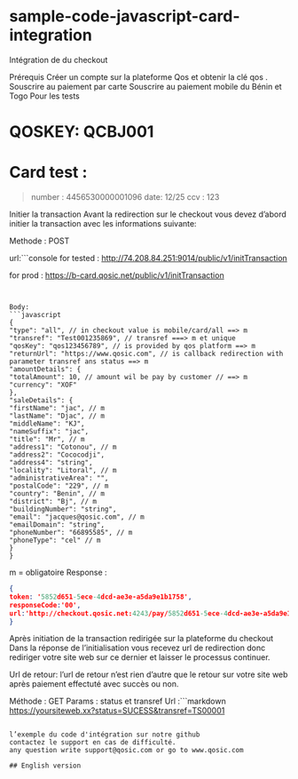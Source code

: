 # sample-code-javascript-card-integration

Intégration de du checkout
 
Prérequis
Créer un compte sur la plateforme Qos et obtenir la clé qos .
Souscrire au paiement par carte
Souscrire au paiement mobile du Bénin et Togo
Pour les tests
# QOSKEY: QCBJ001
# Card test : 
 > number : 4456530000001096
 >date: 12/25
 >ccv : 123

Initier la transaction
Avant la redirection sur le checkout vous devez d’abord initier la transaction avec les informations suivante:

Methode : POST

url:```console
for tested : http://74.208.84.251:9014/public/v1/initTransaction

 for prod : https://b-card.qosic.net/public/v1/initTransaction 
```


Body:
```javascript
{
"type": "all", // in checkout value is mobile/card/all ==> m
"transref": "Test001235869", // transref ===> m et unique
"qosKey": "qos123456789", // is provided by qos platform ==> m
"returnUrl": "https://www.qosic.com", // is callback redirection with parameter transref ans status ==> m
"amountDetails": {
"totalAmount": 10, // amount wil be pay by customer // ==> m
"currency": "XOF"
},
"saleDetails": {
"firstName": "jac", // m
"lastName": "Djac", // m
"middleName": "KJ",
"nameSuffix": "jac",
"title": "Mr", // m
"address1": "Cotonou", // m
"address2": "Cococodji",
"address4": "string",
"locality": "Litoral", // m
"administrativeArea": "",
"postalCode": "229", // m
"country": "Benin", // m
"district": "Bj", // m
"buildingNumber": "string",
"email": "jacques@qosic.com", // m
"emailDomain": "string",
"phoneNumber": "66895585", // m
"phoneType": "cel" // m
}
}
```

m = obligatoire
Response :
```json
{
token: '5852d651-5ece-4dcd-ae3e-a5da9e1b1758',
responseCode:'00',
url:'http://checkout.qosic.net:4243/pay/5852d651-5ece-4dcd-ae3e-a5da9e1b1758'
}
```

Après initiation de la transaction redirigée sur la plateforme du checkout
Dans la réponse de l’initialisation vous recevez url de redirection donc rediriger votre site web sur ce dernier et laisser le processus continuer.

Url de retour:
l’url de retour n’est rien d’autre que le retour sur votre site web après paiement effectuté avec succès ou non.

Méthode : GET
Params : status et transref
Url :```markdown
 https://yoursiteweb.xx?status=SUCESS&transref=TS00001
```

l’exemple du code d'intégration sur notre github
contactez le support en cas de difficulté.
any question write support@qosic.com or go to www.qosic.com 

## English version
